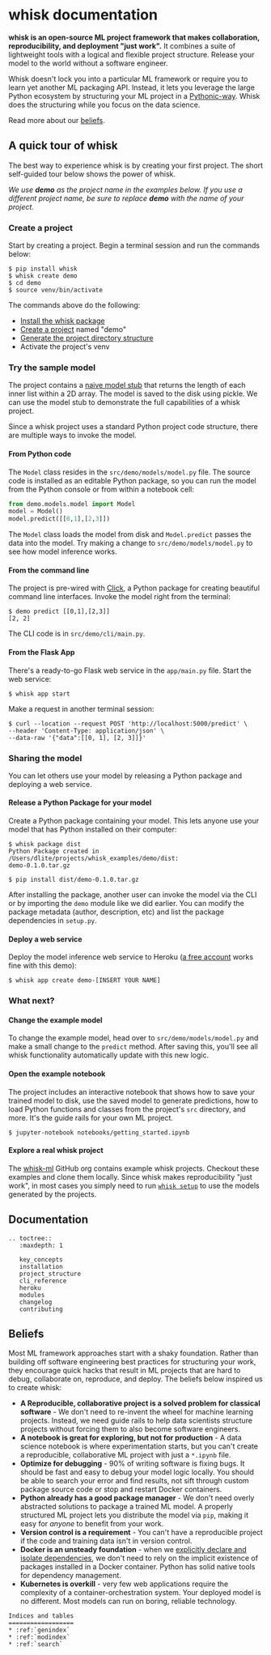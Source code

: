 # whisk documentation

__whisk is an open-source ML project framework that makes collaboration, reproducibility, and deployment "just work".__ It combines a suite of lightweight tools with a logical and flexible project structure. Release your model to the world without a software engineer.

Whisk doesn't lock you into a particular ML framework or require you to learn yet another ML packaging API. Instead, it lets you leverage the large Python ecosystem by structuring your ML project in a [Pythonic-way](
https://docs.python-guide.org/writing/structure/). Whisk does the structuring while you focus on the data science.

Read more about our [beliefs](#beliefs).

## A quick tour of whisk

The best way to experience whisk is by creating your first project. The short self-guided tour below shows the power of whisk.

_We use __demo__ as the project name in the examples below. If you use a different project name, be sure to replace __demo__ with the name of your project._

### Create a project

Start by creating a project. Begin a terminal session and run the commands below:

```
$ pip install whisk
$ whisk create demo
$ cd demo
$ source venv/bin/activate
```

The commands above do the following:

* [Install the whisk package](installation.html)
* [Create a project](cli_reference.html#whisk-create) named "demo"
* [Generate the project directory structure](project_structure.html)
* Activate the project's venv

### Try the sample model

The project contains a [naive model stub](autoapi/whisk/model_stub/index.html) that returns the length of each inner list within a 2D array. The model is saved to the disk using pickle. We can use the model stub to demonstrate the full capabilities of a whisk project.

Since a whisk project uses a standard Python project code structure, there are multiple ways to invoke the model.

#### From Python code

The `Model` class resides in the `src/demo/models/model.py` file. The source code is installed as an editable Python package, so you can run the model from the Python console or from within a notebook cell:

```py
from demo.models.model import Model
model = Model()
model.predict([[0,1],[2,3]])
```

The `Model` class loads the model from disk and `Model.predict` passes the data into the model. Try making a change to `src/demo/models/model.py` to see how model inference works.

#### From the command line

The project is pre-wired with [Click](https://click.palletsprojects.com/en/7.x/), a Python package for creating beautiful command line interfaces. Invoke the model right from the terminal:

```
$ demo predict [[0,1],[2,3]]
[2, 2]
```

The CLI code is in `src/demo/cli/main.py`.

#### From the Flask App

There's a ready-to-go Flask web service in the `app/main.py` file. Start the web service:

```
$ whisk app start
```

Make a request in another terminal session:

```
$ curl --location --request POST 'http://localhost:5000/predict' \
--header 'Content-Type: application/json' \
--data-raw '{"data":[[0, 1], [2, 3]]}'
```

### Sharing the model

You can let others use your model by releasing a Python package and deploying a web service.

#### Release a Python Package for your model

Create a Python package containing your model. This lets anyone use your model that has Python installed on their computer:

```
$ whisk package dist
Python Package created in /Users/dlite/projects/whisk_examples/demo/dist:
demo-0.1.0.tar.gz

$ pip install dist/demo-0.1.0.tar.gz
```

After installing the package, another user can invoke the model via the CLI or by importing the `demo` module like we did earlier. You can modify the package metadata (author, description, etc) and list the package dependencies in `setup.py`.

#### Deploy a web service

Deploy the model inference web service to Heroku ([a free account](https://signup.heroku.com/) works fine with this demo):

```
$ whisk app create demo-[INSERT YOUR NAME]
```

### What next?

#### Change the example model

To change the example model, head over to `src/demo/models/model.py` and make a small change to the `predict` method. After saving this, you'll see all whisk functionality automatically update with this new logic.

#### Open the example notebook


The project includes an interactive notebook that shows how to save your trained model to disk, use the saved model to generate predictions, how to load Python functions and classes from the project's `src` directory, and more. It's the guide rails for your own ML project.

```
$ jupyter-notebook notebooks/getting_started.ipynb
```

#### Explore a real whisk project

The [whisk-ml](https://github.com/whisk-ml) GitHub org contains example whisk projects. Checkout these examples and clone them locally. Since whisk makes reproducibility "just work", in most cases you simply need to run [`whisk setup`](cli_reference.html#whisk-setup) to use the models generated by the projects.

## Documentation

```eval_rst
.. toctree::
   :maxdepth: 1

   key_concepts
   installation
   project_structure
   cli_reference
   heroku
   modules
   changelog
   contributing
```

## Beliefs

Most ML framework approaches start with a shaky foundation. Rather than building off software engineering best practices for structuring your work, they encourage quick hacks that result in ML projects that are hard to debug, collaborate on, reproduce, and deploy. The beliefs below inspired us to create whisk:

* **A Reproducible, collaborative project is a solved problem for classical software** - We don't need to re-invent the wheel for machine learning projects. Instead, we need guide rails to help data scientists structure projects without forcing them to also become software engineers.
* **A notebook is great for exploring, but not for production** - A data science notebook is where experimentation starts, but you can't create a reproducible, collaborative ML project with just a `*.ipynb` file.
* **Optimize for debugging** - 90% of writing software is fixing bugs. It should be fast and easy to debug your model logic locally. You should be able to search your error and find results, not sift through custom package source code or stop and restart Docker containers.
* **Python already has a good package manager** - We don't need overly abstracted solutions to package a trained ML model. A properly structured ML project lets you distribute the model via `pip`, making it easy for _anyone_ to benefit from your work.
* **Version control is a requirement** - You can't have a reproducible project if the code and training data isn't in version control.
* **Docker is an unsteady foundation** - when we [explicitly declare and isolate dependencies](https://12factor.net/dependencies), we don't need to rely on the implicit existence of packages installed in a Docker container. Python has solid native tools for dependency management.
* **Kubernetes is overkill** - very few web applications require the complexity of a container-orchestration system. Your deployed model is no different. Most models can run on boring, reliable technology.

```eval_rst
Indices and tables
==================
* :ref:`genindex`
* :ref:`modindex`
* :ref:`search`
```
